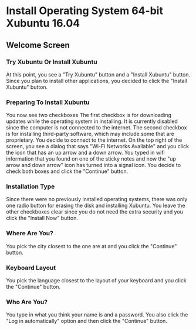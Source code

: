 # Install Operating System 64-bit Xubuntu 16.04

## Welcome Screen

### Try Xubuntu Or Install Xubuntu

At this point, you see a "Try Xubuntu" button and a "Install Xubuntu" button.
Since you plan to install other applications, you decided to click the "Install Xubuntu" button.

### Preparing To Install Xubuntu

You now see two checkboxes
The first checkbox is for downloading updates while the operating system in installing.
It is currently disabled since the computer is not connected to the internet.
The second checkbox is for installing third-party software, which may include some that are proprietary.
You decide to connect to the internet.
On the top right of the screen, you see a dialog that says "Wi-Fi Networks Available"
and you click the icon that has an up arrow and a down arrow.
You typed in wifi information that you found on one of the sticky notes
and now the "up arrow and down arrow" icon has turned into a signal icon.
You decide to check both boxes and click the "Continue" button.

### Installation Type

Since there were no previously installed operating systems,
there was only one radio button for erasing the disk and installing Xubuntu.
You leave the other checkboxes clear since you do not need the extra security and you click the "Install Now" button.

### Where Are You?

You pick the city closest to the one are at and you click the "Continue" button.

### Keyboard Layout

You pick the language closest to the layout of your keyboard and you click the "Continue" button.

### Who Are You?

You type in what you think your name is and a password.
You also click the "Log in automatically" option and then click the "Continue" button.
